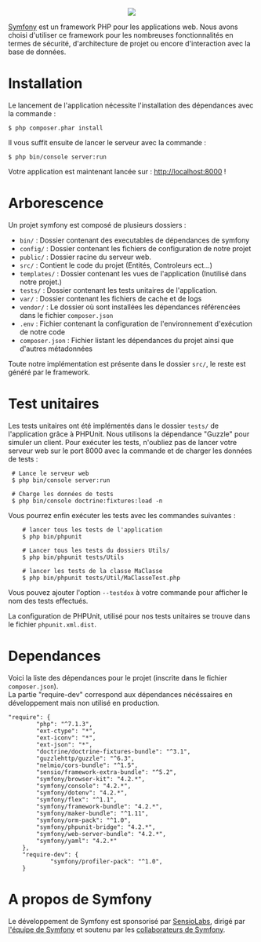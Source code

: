 <p align="center"><a href="https://symfony.com" target="_blank">
    <img src="https://symfony.com/logos/symfony_black_02.svg">
</a></p>

[Symfony][1] est un framework PHP pour les applications web. Nous avons choisi d'utiliser ce framework pour les nombreuses fonctionnalités en termes de sécurité, d'architecture de projet ou encore d'interaction avec la base de données.


# Installation
Le lancement de l'application nécessite l'installation des dépendances avec la commande :  

    $ php composer.phar install
      
Il vous suffit ensuite de lancer le serveur avec la commande :
   
    $ php bin/console server:run   

Votre application est maintenant lancée sur : [http://localhost:8000](http://localhost:8000) !

# Arborescence
Un projet symfony est composé de plusieurs dossiers :
- `bin/` : Dossier contenant des executables de dépendances de symfony
- `config/` : Dossier contenant les fichiers de configuration de notre projet
- `public/` : Dossier racine du serveur web. 
- `src/` : Contient le code du projet (Entités, Controleurs ect...)
- `templates/` : Dossier contenant les vues de l'application (Inutilisé dans notre projet.)
- `tests/` : Dossier contenant les tests unitaires de l'application.
- `var/` : Dossier contenant les fichiers de cache et de logs 
- `vendor/` : Le dossier où sont installées les dépendances référencées dans le fichier `composer.json` 
- `.env` : Fichier contenant la configuration de l'environnement d'exécution de notre code
- `composer.json` : Fichier listant les dépendances du projet ainsi que d'autres métadonnées

Toute notre implémentation est présente dans le dossier `src/`, le reste est généré par le framework.

# Test unitaires
Les tests  unitaires ont été implémentés dans le dossier `tests/` de l'application grâce à PHPUnit.
Nous utilisons la dépendance "Guzzle" pour simuler un client.
Pour exécuter les tests, n'oubliez pas de lancer votre serveur web sur le port 8000 avec la commande et de charger les données de tests :
 
     # Lance le serveur web
     $ php bin/console server:run
     
     # Charge les données de tests
     $ php bin/console doctrine:fixtures:load -n
 
Vous pourrez enfin exécuter les tests avec les commandes suivantes : 
```
    # lancer tous les tests de l'application
    $ php bin/phpunit

    # Lancer tous les tests du dossiers Utils/
    $ php bin/phpunit tests/Utils

    # lancer les tests de la classe MaClasse 
    $ php bin/phpunit tests/Util/MaClasseTest.php
```

Vous pouvez ajouter l'option `--testdox` à votre commande pour afficher le nom des tests effectués.

La configuration de PHPUnit, utilisé pour nos tests unitaires se trouve dans le fichier `phpunit.xml.dist`.

# Dependances
Voici la liste des dépendances pour le projet (inscrite dans le fichier `composer.json`).  
La partie "require-dev" correspond aux dépendances nécéssaires en développement mais non utilisé en production.

```
"require": {
        "php": "^7.1.3",
        "ext-ctype": "*",
        "ext-iconv": "*",
        "ext-json": "*",
        "doctrine/doctrine-fixtures-bundle": "^3.1",
        "guzzlehttp/guzzle": "^6.3",
        "nelmio/cors-bundle": "^1.5",
        "sensio/framework-extra-bundle": "^5.2",
        "symfony/browser-kit": "4.2.*",
        "symfony/console": "4.2.*",
        "symfony/dotenv": "4.2.*",
        "symfony/flex": "^1.1",
        "symfony/framework-bundle": "4.2.*",
        "symfony/maker-bundle": "^1.11",
        "symfony/orm-pack": "^1.0",
        "symfony/phpunit-bridge": "4.2.*",
        "symfony/web-server-bundle": "4.2.*",
        "symfony/yaml": "4.2.*"
    },
    "require-dev": {
            "symfony/profiler-pack": "^1.0",
    }
```

# A propos de Symfony

Le développement de Symfony est sponsorisé par [SensioLabs][21],
dirigé par [l'équipe de Symfony][22] et soutenu par les [collaborateurs de Symfony][19].

[1]: https://symfony.com
[19]: https://symfony.com/contributors
[21]: https://sensiolabs.com
[22]: https://symfony.com/doc/current/contributing/code/core_team.html